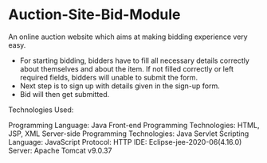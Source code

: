 # Auction-Site-Bid-Module
An online auction website which aims at making bidding experience very easy.

* For starting bidding, bidders have to fill all necessary details correctly about themselves and about the item. If not filled correctly or left required fields, bidders will unable to submit the form.
* Next step is to sign up with details given in the sign-up form.
* Bid will then get submitted.

Technologies Used:

Programming Language:                     Java
Front-end Programming Technologies:       HTML, JSP, XML
Server-side Programming Technologies:     Java Servlet
Scripting Language:                       JavaScript
Protocol:                                 HTTP
IDE:                                      Eclipse-jee-2020-06(4.16.0)
Server:                                   Apache Tomcat v9.0.37

